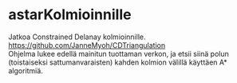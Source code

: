 # astarKolmioinnille
Jatkoa Constrained Delanay kolmioinnille. https://github.com/JanneMyoh/CDTriangulation  
Ohjelma lukee edellä mainitun tuottaman verkon, ja etsii siinä polun (toistaiseksi sattumanvaraisten) kahden kolmion välillä käyttäen A* algoritmiä.
